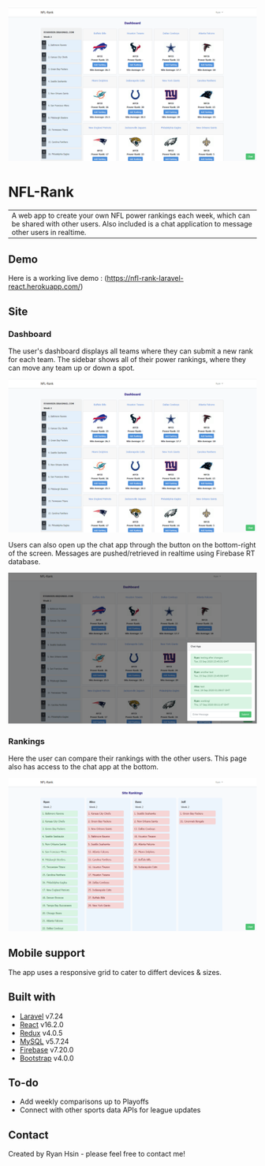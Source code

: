 # ![NFL-Rank](https://raw.githubusercontent.com/rhsin/nfl-rank/master/public/Dashboard.png?token=AHGHGSPVKJJF3DMWDV2LXMC7MK4KA)
# NFL-Rank
<table>
<tr>
<td>
  A web app to create your own NFL power rankings each week, which can be shared with other users. Also included is a chat application to message other users in realtime.
</td>
</tr>
</table>

## Demo
Here is a working live demo :  (https://nfl-rank-laravel-react.herokuapp.com/)


## Site

### Dashboard
The user's dashboard displays all teams where they can submit a new rank for each team. The sidebar shows all of their power rankings, where they can move any team up or down a spot. 

![](https://raw.githubusercontent.com/rhsin/nfl-rank/master/public/Dashboard.png?token=AHGHGSPVKJJF3DMWDV2LXMC7MK4KA)


Users can also open up the chat app through the button on the bottom-right of the screen. Messages are pushed/retrieved in realtime using Firebase RT database.

![](https://raw.githubusercontent.com/rhsin/nfl-rank/master/public/Chat.png?token=AHGHGSO2BNZMO254OVM2T527MK4Q2)

### Rankings
Here the user can compare their rankings with the other users. This page also has access to the chat app at the bottom.

![](https://raw.githubusercontent.com/rhsin/nfl-rank/master/public/Rankings.png?token=AHGHGSM2RNZCZ75N62VW5XK7MK4M2)


## Mobile support
The app uses a responsive grid to cater to differt devices & sizes. 


## Built with 
- [Laravel](https://laravel.com/) v7.24
- [React](https://reactjs.org/) v16.2.0
- [Redux](https://redux.js.org/) v4.0.5
- [MySQL](https://www.mysql.com/) v5.7.24
- [Firebase](https://firebase.google.com/) v7.20.0
- [Bootstrap](http://getbootstrap.com/) v4.0.0


## To-do
- Add weekly comparisons up to Playoffs
- Connect with other sports data APIs for league updates


## Contact
Created by Ryan Hsin - please feel free to contact me!

